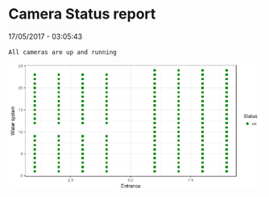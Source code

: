 Camera Status report
================
17/05/2017 - 03:05:43

    All cameras are up and running

![](camreport_files/figure-markdown_github/unnamed-chunk-2-1.png)

